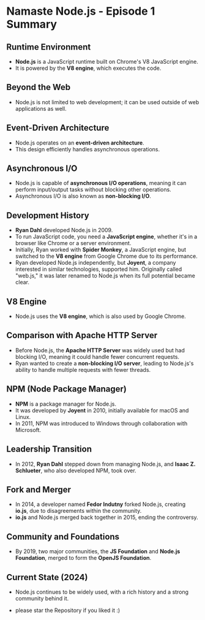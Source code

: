 # Namaste Node.js - Episode 1 Summary

## Runtime Environment
- **Node.js** is a JavaScript runtime built on Chrome's V8 JavaScript engine.
- It is powered by the **V8 engine**, which executes the code.

## Beyond the Web
- Node.js is not limited to web development; it can be used outside of web applications as well.

## Event-Driven Architecture
- Node.js operates on an **event-driven architecture**.
- This design efficiently handles asynchronous operations.

## Asynchronous I/O
- Node.js is capable of **asynchronous I/O operations**, meaning it can perform input/output tasks without blocking other operations.
- Asynchronous I/O is also known as **non-blocking I/O**.

## Development History
- **Ryan Dahl** developed Node.js in 2009.
- To run JavaScript code, you need a **JavaScript engine**, whether it's in a browser like Chrome or a server environment.
- Initially, Ryan worked with **Spider Monkey**, a JavaScript engine, but switched to the **V8 engine** from Google Chrome due to its performance.
- Ryan developed Node.js independently, but **Joyent**, a company interested in similar technologies, supported him. Originally called "web.js," it was later renamed to Node.js when its full potential became clear.

## V8 Engine
- Node.js uses the **V8 engine**, which is also used by Google Chrome.

## Comparison with Apache HTTP Server
- Before Node.js, the **Apache HTTP Server** was widely used but had blocking I/O, meaning it could handle fewer concurrent requests.
- Ryan wanted to create a **non-blocking I/O server**, leading to Node.js's ability to handle multiple requests with fewer threads.

## NPM (Node Package Manager)
- **NPM** is a package manager for Node.js.
- It was developed by **Joyent** in 2010, initially available for macOS and Linux.
- In 2011, NPM was introduced to Windows through collaboration with Microsoft.

## Leadership Transition
- In 2012, **Ryan Dahl** stepped down from managing Node.js, and **Isaac Z. Schlueter**, who also developed NPM, took over.

## Fork and Merger
- In 2014, a developer named **Fedor Indutny** forked Node.js, creating **io.js**, due to disagreements within the community.
- **io.js** and Node.js merged back together in 2015, ending the controversy.

## Community and Foundations
- By 2019, two major communities, the **JS Foundation** and **Node.js Foundation**, merged to form the **OpenJS Foundation**.

## Current State (2024)
- Node.js continues to be widely used, with a rich history and a strong community behind it.

- please star the Repository if you liked it :)